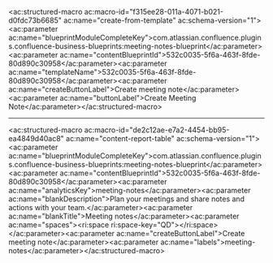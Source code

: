 
<ac:structured-macro ac:macro-id="f315ee28-011a-4071-b021-d0fdc73b6685" ac:name="create-from-template" ac:schema-version="1"><ac:parameter ac:name="blueprintModuleCompleteKey">com.atlassian.confluence.plugins.confluence-business-blueprints:meeting-notes-blueprint</ac:parameter><ac:parameter ac:name="contentBlueprintId">532c0035-5f6a-463f-8fde-80d890c30958</ac:parameter><ac:parameter ac:name="templateName">532c0035-5f6a-463f-8fde-80d890c30958</ac:parameter><ac:parameter ac:name="createButtonLabel">Create meeting note</ac:parameter><ac:parameter ac:name="buttonLabel">Create Meeting Note</ac:parameter></ac:structured-macro>

* * *

<ac:structured-macro ac:macro-id="de2c12ae-e7a2-4454-bb95-ea4849d40ac8" ac:name="content-report-table" ac:schema-version="1"><ac:parameter ac:name="blueprintModuleCompleteKey">com.atlassian.confluence.plugins.confluence-business-blueprints:meeting-notes-blueprint</ac:parameter><ac:parameter ac:name="contentBlueprintId">532c0035-5f6a-463f-8fde-80d890c30958</ac:parameter><ac:parameter ac:name="analyticsKey">meeting-notes</ac:parameter><ac:parameter ac:name="blankDescription">Plan your meetings and share notes and actions with your team.</ac:parameter><ac:parameter ac:name="blankTitle">Meeting notes</ac:parameter><ac:parameter ac:name="spaces"><ri:space ri:space-key="QD"></ri:space></ac:parameter><ac:parameter ac:name="createButtonLabel">Create meeting note</ac:parameter><ac:parameter ac:name="labels">meeting-notes</ac:parameter></ac:structured-macro>
